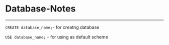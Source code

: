 # Database-Notes
-----------------

```CREATE database_name;```- for creatng database

```USE database_name;``` - for using as default scheme
